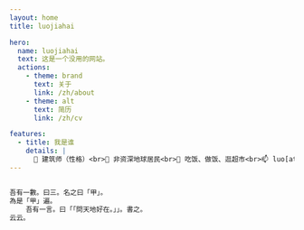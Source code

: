```yaml
---
layout: home
title: luojiahai

hero:
  name: luojiahai
  text: 这是一个没用的网站。
  actions:
    - theme: brand
      text: 关于
      link: /zh/about
    - theme: alt
      text: 简历
      link: /zh/cv

features:
  - title: 我是谁
    details: |
      🤗 建筑师（性格）<br>🔭 非资深地球居民<br>🌱 吃饭、做饭、逛超市<br>📫 luo[at]jiahai.co
---
```


##

```ts
吾有一數。曰三。名之曰「甲」。
為是「甲」遍。
	吾有一言。曰「「問天地好在。」」。書之。
云云。
```
